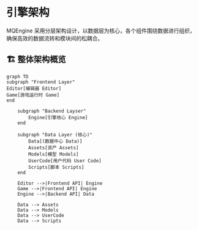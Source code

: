 # 引擎架构

MQEngine 采用分层架构设计，以数据层为核心，各个组件围绕数据进行组织，确保高效的数据流转和模块间的松耦合。

## 🏗️ 整体架构概览
```mermaid
graph TD
subgraph "Frontend Layer"
Editor[编辑器 Editor]
Game[游戏运行时 Game]
end

    subgraph "Backend Layser"
        Engine[引擎核心 Engine]
    end

    subgraph "Data Layer (核心)"
        Data[(数据中心 Data)]
        Assets[资产 Assets]
        Models[模型 Models]
        UserCode[用户代码 User Code]
        Scripts[脚本 Scripts]
    end

    Editor -->|Frontend API| Engine
    Game -->|Frontend API| Engine
    Engine -->|Backend API| Data

    Data --> Assets
    Data --> Models
    Data --> UserCode
    Data --> Scripts
```
